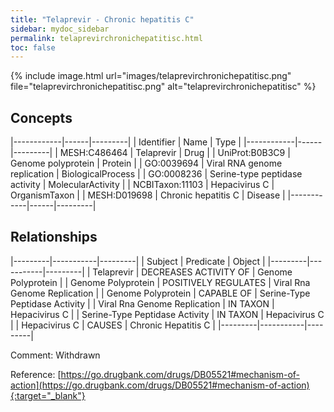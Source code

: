 ```yaml
---
title: "Telaprevir - Chronic hepatitis C"
sidebar: mydoc_sidebar
permalink: telaprevirchronichepatitisc.html
toc: false 
---
```


{% include image.html url="images/telaprevirchronichepatitisc.png" file="telaprevirchronichepatitisc.png" alt="telaprevirchronichepatitisc" %}

## Concepts

|------------|------|---------|
| Identifier | Name | Type    |
|------------|------|---------|
| MESH:C486464 | Telaprevir | Drug |
| UniProt:B0B3C9 | Genome polyprotein | Protein |
| GO:0039694 | Viral RNA genome replication | BiologicalProcess |
| GO:0008236 | Serine-type peptidase activity | MolecularActivity |
| NCBITaxon:11103 | Hepacivirus C | OrganismTaxon |
| MESH:D019698 | Chronic hepatitis C | Disease |
|------------|------|---------|

## Relationships

|---------|-----------|---------|
| Subject | Predicate | Object  |
|---------|-----------|---------|
| Telaprevir | DECREASES ACTIVITY OF | Genome Polyprotein |
| Genome Polyprotein | POSITIVELY REGULATES | Viral Rna Genome Replication |
| Genome Polyprotein | CAPABLE OF | Serine-Type Peptidase Activity |
| Viral Rna Genome Replication | IN TAXON | Hepacivirus C |
| Serine-Type Peptidase Activity | IN TAXON | Hepacivirus C |
| Hepacivirus C | CAUSES | Chronic Hepatitis C |
|---------|-----------|---------|

Comment: Withdrawn

Reference: [https://go.drugbank.com/drugs/DB05521#mechanism-of-action](https://go.drugbank.com/drugs/DB05521#mechanism-of-action){:target="_blank"}